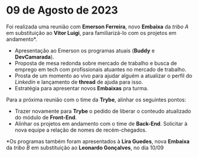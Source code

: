 # 09 de Agosto de 2023

Foi realizada uma reunião com **Emerson Ferreira**, novo **Embaixa** da *tribo A* em substituição ao **Vitor Luigi**, para familiarizá-lo com os projetos em andamento*.

- Apresentação ao Emerson os programas atuais (**Buddy** e **DevCamarada**).
- Proposta de mesa redonda sobre mercado de trabalho e busca de emprego em tech com profissionais atuantes no mercado de trabalho.
- Prosta de um momento ao vivo para ajudar alguém a atualizar o perfil do *Linkedin* e lançamento de **thread** de ajuda para isso.
- Estratégia para apresentar novos **Embaixas** pra turma.
  
Para a próxima reunião com o time da **Trybe**, alinhar os seguintes pontos:
- Trazer novamente para **Trybe** o pedido de liberar o conteudo atualizado do módulo de **Front-End**.
- Alinhar os projetos  em  andamento com o time de **Back-End**. Solicitar à nova equipe a relação de nomes de recém-chegados.


*Os programas também foram apresentados à **Lira Guedes**, nova **Embaixa** da *tribo B* em substituição ao **Leonardo Gonçalves**, no dia 10/09

